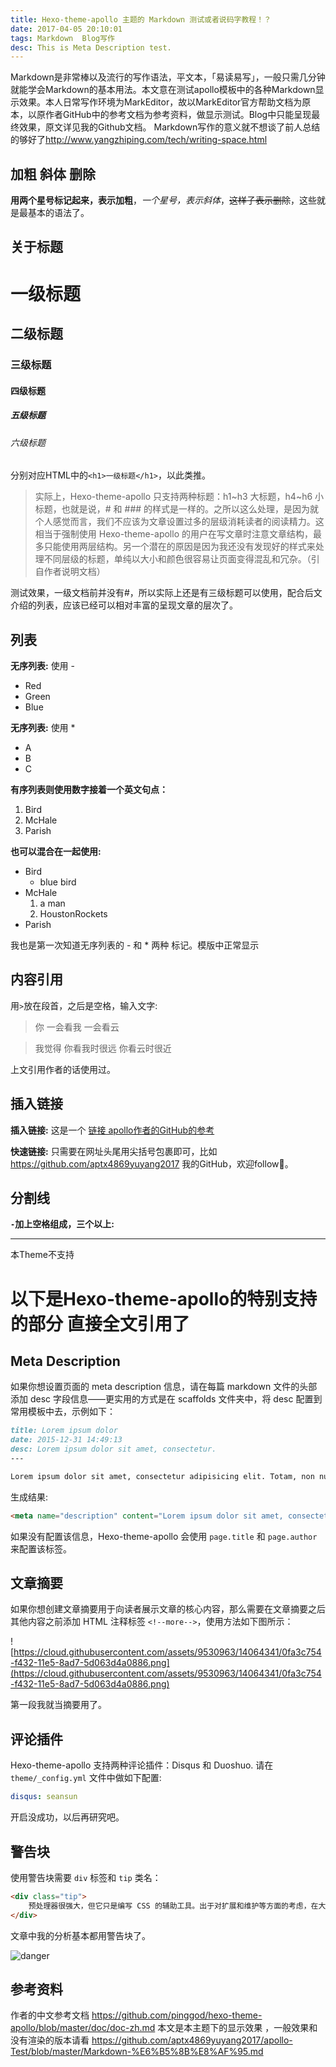 ```yaml
---
title: Hexo-theme-apollo 主题的 Markdown 测试或者说码字教程！？
date: 2017-04-05 20:10:01
tags: Markdown  Blog写作
desc: This is Meta Description test.
---
```

 Markdown是非常棒以及流行的写作语法，平文本，「易读易写」，一般只需几分钟就能学会Markdown的基本用法。本文意在测试apollo模板中的各种Markdown显示效果。本人日常写作环境为MarkEditor，故以MarkEditor官方帮助文档为原本，以原作者GitHub中的参考文档为参考资料，做显示测试。Blog中只能呈现最终效果，原文详见我的Github文档。
Markdown写作的意义就不想谈了前人总结的够好了<http://www.yangzhiping.com/tech/writing-space.html>

<!--more-->

## 加粗 斜体 删除
**用两个星号标记起来，表示加粗**，*一个星号，表示斜体*，~~这样子表示删除~~，这些就是最基本的语法了。

## 关于标题
# 一级标题
## 二级标题
### 三级标题
#### 四级标题
##### 五级标题
###### 六级标题
分别对应HTML中的`<h1>一级标题</h1>`，以此类推。


> 实际上，Hexo-theme-apollo 只支持两种标题：h1~h3 大标题，h4~h6 小标题，也就是说，# 和 ### 的样式是一样的。之所以这么处理，是因为就个人感觉而言，我们不应该为文章设置过多的层级消耗读者的阅读精力。这相当于强制使用 Hexo-theme-apollo 的用户在写文章时注意文章结构，最多只能使用两层结构。另一个潜在的原因是因为我还没有发现好的样式来处理不同层级的标题，单纯以大小和颜色很容易让页面变得混乱和冗杂。（引自作者说明文档）

<div class="tip">
  测试效果，一级文档前并没有#，所以实际上还是有三级标题可以使用，配合后文介绍的列表，应该已经可以相对丰富的呈现文章的层次了。
</div>

## 列表

**无序列表:** 使用 -
-   Red
-   Green
-   Blue

**无序列表:** 使用 *
* A
* B
* C

**有序列表则使用数字接着一个英文句点：**
1.  Bird
2.  McHale
3.  Parish

**也可以混合在一起使用:**

-   Bird
    - blue bird
-   McHale
    1.  a man
    2.  HoustonRockets
-   Parish
<div class="tip">
我也是第一次知道无序列表的 - 和 * 两种 标记。模版中正常显示
</div>

## 内容引用
用`>`放在段首，之后是空格，输入文字:

> 你
> 一会看我
> 一会看云

>  我觉得
>  你看我时很远
>  你看云时很近


<div class="tip">
上文引用作者的话使用过。
</div>

## 插入链接
**插入链接:**
这是一个 [链接 apollo作者的GitHub的参考](https://github.com/pinggod/hexo-theme-apollo/blob/master/doc/doc-zh.md)

**快速链接:**
只需要在网址头尾用尖括号包裹即可，比如<https://github.com/aptx4869yuyang2017> 
我的GitHub，欢迎follow👏。


## 分割线
**`-`加上空格组成，三个以上:**
- - - - - -
本Theme不支持

# 以下是Hexo-theme-apollo的特别支持的部分  直接全文引用了 
## Meta Description
如果你想设置页面的 meta description 信息，请在每篇 markdown 文件的头部添加 desc 字段信息——更实用的方式是在 scaffolds 文件夹中，将 desc 配置到常用模板中去，示例如下：
```md
title: Lorem ipsum dolor
date: 2015-12-31 14:49:13
desc: Lorem ipsum dolor sit amet, consectetur.
---

Lorem ipsum dolor sit amet, consectetur adipisicing elit. Totam, non numquam saepe ex ut. Deleniti culpa inventore consectetur nam saepe!
```

生成结果:

```html
<meta name="description" content="Lorem ipsum dolor sit amet, consectetur.">
```

如果没有配置该信息，Hexo-theme-apollo 会使用 `page.title` 和 `page.author` 来配置该标签。

## 文章摘要

如果你想创建文章摘要用于向读者展示文章的核心内容，那么需要在文章摘要之后其他内容之前添加 HTML 注释标签 `<!--more-->`，使用方法如下图所示：

![https://cloud.githubusercontent.com/assets/9530963/14064341/0fa3c754-f432-11e5-8ad7-5d063d4a0886.png](https://cloud.githubusercontent.com/assets/9530963/14064341/0fa3c754-f432-11e5-8ad7-5d063d4a0886.png)

<div class="tip">
第一段我就当摘要用了。
</div>

## 评论插件

Hexo-theme-apollo 支持两种评论插件：Disqus 和 Duoshuo. 请在 `theme/_config.yml` 文件中做如下配置:

```yaml
disqus: seansun
```

<div class="tip">
开启没成功，以后再研究吧。
</div>

## 警告块

使用警告块需要 `div` 标签和 `tip` 类名：

```html
<div class="tip">
    预处理器很强大，但它只是编写 CSS 的辅助工具。出于对扩展和维护等方面的考虑，在大型项目中有必要使用预处理器构建 CSS；但是对于小型项目，原生的 CSS 可能是一种更好的选择。不要肆意使用预处理器！
</div>
```
<div class="tip">
文章中我的分析基本都用警告块了。
</div>

![danger](https://cloud.githubusercontent.com/assets/9530963/11359678/489a510c-92b9-11e5-9256-341cef6999b6.png)

## 参考资料
作者的中文参考文档 <https://github.com/pinggod/hexo-theme-apollo/blob/master/doc/doc-zh.md>
本文是本主题下的显示效果  ，一般效果和没有渲染的版本请看 <https://github.com/aptx4869yuyang2017/apollo-Test/blob/master/Markdown-%E6%B5%8B%E8%AF%95.md>


